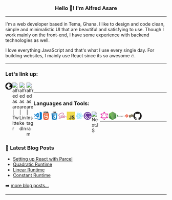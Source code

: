 <h3 align="center">Hello 👋! I'm Alfred Asare</h3>

---

I'm a web developer based in Tema, Ghana. I like to design and code clean, simple and minimalistic UI that are 
beautiful and satisfying to use. Though I work mainly on the front-end, I have some experience with backend 
technologies as well.

I love everything JavaScript and that's what I use every single day. For building websites, I mainly use React since its
so awesome :fire:. 

---

### Let's link up:

[<img align="left" alt="alfredasare.me" width="22px" src="https://raw.githubusercontent.com/iconic/open-iconic/master/svg/globe.svg" />][website]
[<img align="left" alt="alfredasare | Twitter" width="22px" src="https://cdn.jsdelivr.net/npm/simple-icons@v3/icons/twitter.svg" />][twitter]
[<img align="left" alt="alfredasare | LinkedIn" width="22px" src="https://cdn.jsdelivr.net/npm/simple-icons@v3/icons/linkedin.svg" />][linkedin]
[<img align="left" alt="alfredasare | Instagram" width="22px" src="https://cdn.jsdelivr.net/npm/simple-icons@v3/icons/instagram.svg" />][instagram]

<br />

---

### Languages and Tools:

<img align="left" alt="Visual Studio Code" width="26px" src="https://raw.githubusercontent.com/github/explore/80688e429a7d4ef2fca1e82350fe8e3517d3494d/topics/visual-studio-code/visual-studio-code.png" />
<img align="left" alt="HTML5" width="26px" src="https://raw.githubusercontent.com/github/explore/80688e429a7d4ef2fca1e82350fe8e3517d3494d/topics/html/html.png" />
<img align="left" alt="CSS3" width="26px" src="https://raw.githubusercontent.com/github/explore/80688e429a7d4ef2fca1e82350fe8e3517d3494d/topics/css/css.png" />
<img align="left" alt="Sass" width="26px" src="https://raw.githubusercontent.com/github/explore/80688e429a7d4ef2fca1e82350fe8e3517d3494d/topics/sass/sass.png" />
<img align="left" alt="JavaScript" width="26px" src="https://raw.githubusercontent.com/github/explore/80688e429a7d4ef2fca1e82350fe8e3517d3494d/topics/javascript/javascript.png" />
<img align="left" alt="React" width="26px" src="https://raw.githubusercontent.com/github/explore/80688e429a7d4ef2fca1e82350fe8e3517d3494d/topics/react/react.png" />
<img align="left" alt="Gatsby" width="26px" src="https://raw.githubusercontent.com/github/explore/e94815998e4e0713912fed477a1f346ec04c3da2/topics/gatsby/gatsby.png" />
<img align="left" alt="NextJS" width="26px" src="https://upload.wikimedia.org/wikipedia/commons/8/8e/Nextjs-logo.svg" />
<img align="left" alt="GraphQL" width="26px" src="https://raw.githubusercontent.com/github/explore/80688e429a7d4ef2fca1e82350fe8e3517d3494d/topics/graphql/graphql.png" />
<img align="left" alt="Node.js" width="26px" src="https://raw.githubusercontent.com/github/explore/80688e429a7d4ef2fca1e82350fe8e3517d3494d/topics/nodejs/nodejs.png" />
<img align="left" alt="MongoDB" width="26px" src="https://raw.githubusercontent.com/github/explore/80688e429a7d4ef2fca1e82350fe8e3517d3494d/topics/mongodb/mongodb.png" />
<img align="left" alt="Git" width="26px" src="https://raw.githubusercontent.com/github/explore/80688e429a7d4ef2fca1e82350fe8e3517d3494d/topics/git/git.png" />
<img align="left" alt="GitHub" width="26px" src="https://raw.githubusercontent.com/github/explore/78df643247d429f6cc873026c0622819ad797942/topics/github/github.png" />

<br />

---

<br />
<br />


### 📕 Latest Blog Posts
- [Setting up React with Parcel](https://alfredasare.me/blog/react-with-parcel/)
- [Quadratic Runtime](https://alfredasare.me/blog/quadratic-runtime/)
- [Linear Runtime](https://alfredasare.me/blog/linear-runtime/)
- [Constant Runtime](https://alfredasare.me/blog/constant-runtime/)

➡️ [more blog posts...](https://alfredasare.me/blog)

---

[website]: http://alfredasare.me/
[twitter]: https://twitter.com/alfredamoah_
[instagram]: https://www.instagram.com/_alfredamoah_/
[linkedin]: https://www.linkedin.com/in/alfred-asare-amoah-2b31b5142/


